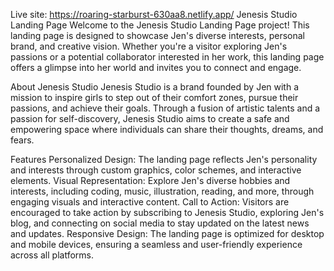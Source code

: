 Live site: https://roaring-starburst-630aa8.netlify.app/
Jenesis Studio Landing Page
Welcome to the Jenesis Studio Landing Page project! This landing page is designed to showcase Jen's diverse interests, personal brand, and creative vision. Whether you're a visitor exploring Jen's passions or a potential collaborator interested in her work, this landing page offers a glimpse into her world and invites you to connect and engage.

About Jenesis Studio
Jenesis Studio is a brand founded by Jen with a mission to inspire girls to step out of their comfort zones, pursue their passions, and achieve their goals. Through a fusion of artistic talents and a passion for self-discovery, Jenesis Studio aims to create a safe and empowering space where individuals can share their thoughts, dreams, and fears.

Features
Personalized Design: The landing page reflects Jen's personality and interests through custom graphics, color schemes, and interactive elements.
Visual Representation: Explore Jen's diverse hobbies and interests, including coding, music, illustration, reading, and more, through engaging visuals and interactive content.
Call to Action: Visitors are encouraged to take action by subscribing to Jenesis Studio, exploring Jen's blog, and connecting on social media to stay updated on the latest news and updates.
Responsive Design: The landing page is optimized for desktop and mobile devices, ensuring a seamless and user-friendly experience across all platforms.
